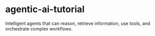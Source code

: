 # agentic-ai-tutorial
Intelligent agents that can reason, retrieve information, use tools, and orchestrate complex workflows.
